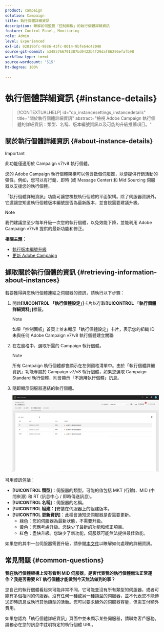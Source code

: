 ```yaml
---
product: campaign
solution: Campaign
title: 執行個體詳細資訊
description: 瞭解如何監視「控制面板」的執行個體詳細資訊
feature: Control Panel, Monitoring
role: Admin
level: Experienced
exl-id: 02819bfc-9886-43fc-8014-9bfe64c42048
source-git-commit: a3485766791387bd9422b4f29daf86296efafb98
workflow-type: tm+mt
source-wordcount: '515'
ht-degree: 100%

---
```


# 執行個體詳細資訊 {#instance-details}

>[!CONTEXTUALHELP]
>id="cp_instancesettings_instancedetails"
>title="關於執行個體詳細資訊"
>abstract="檢視 Adobe Campaign 執行個體的詳細資訊：類型、名稱、版本編號資訊以及可能的升級推薦項目。"

## 關於執行個體詳細資訊 {#about-instance-details}

>[!IMPORTANT]
>
>此功能僅適用於 Campaign v7/v8 執行個體。

您的 Adobe Campaign 執行個體架構可以包含數個伺服器，以便提供行銷活動的彈性。例如，您可以有行銷、即時 (或 Message Center) 和 Mid Sourcing 伺服器以支援您的執行個體。

「執行個體詳細資訊」功能可讓您檢視執行個體的平面架構。除了伺服器資訊外，它還讓您知道執行個體版本編號是否為最新版本，並會視需要建議升級。

>[!NOTE]
>
>我們建議您至少每年升級一次您的執行個體，以免效能下降，並能利用 Adobe Campaign v7/v8 提供的最新功能和修正。

**相關主題：**

* [執行版本編號升級](https://experienceleague.adobe.com/docs/campaign-classic/using/monitoring-campaign-classic/updating-adobe-campaign/build-upgrade.html?lang=zh-Hant)
* [更新 Adobe Campaign](https://experienceleague.adobe.com/docs/campaign-classic/using/monitoring-campaign-classic/updating-adobe-campaign/introduction.html?lang=zh-Hant)

## 擷取關於執行個體的資訊 {#retrieving-information-about-instances}

若要獲得與您執行個體連結之伺服器的資訊，請執行以下步驟：

1. 開啟&#x200B;**[!UICONTROL 「執行個體設定」]**&#x200B;卡片以存取&#x200B;**[!UICONTROL 「執行個體詳細資料」]**&#x200B;標籤。

   >[!NOTE]
   >
   >如果「控制面板」首頁上並未顯示「執行個體設定」卡片，表示您的組織 ID 未與任何 Adobe Campaign v7/v8 執行個體建立關聯

1. 在左窗格中，選取所需的 Campaign 執行個體。

   >[!NOTE]
   >
   >所有 Campaign 執行個體都會顯示在左側窗格清單中。由於「執行個體詳細資訊」功能專屬於 Campaign v7/v8 執行個體，如果您選取 Campaign Standard 執行個體，則會顯示「不適用執行個體」訊息。

1. 隨即顯示伺服器連結的執行個體。

   ![](assets/instance_details.png)

可用資訊包括：

* **[!UICONTROL 類型]**：伺服器的類型。可能的值包括 MKT (行銷)、MID (中間來源) 和 RT (訊息中心 / 即時傳送訊息)。
* **[!UICONTROL 名稱]**：伺服器的名稱。
* **[!UICONTROL 組建：]**&#x200B;安裝在伺服器上的組建版本。
* **[!UICONTROL 更新資訊]**：此欄會通知您伺服器是否需要更新。
   * 綠色：您的伺服器為最新狀態，不需要升級。
   * 黃色：您應考慮升級。您缺少了最新的功能和修正項目。
   * 紅色：盡快升級。您缺少了新功能，伺服器可能無法提供最佳效能。

如果您的其中一台伺服器需要升級，請參閱[本文件](https://experienceleague.adobe.com/docs/campaign-classic/using/monitoring-campaign-classic/updating-adobe-campaign/build-upgrade.html?lang=zh-Hant)以瞭解如何處理的詳細資訊。

## 常見問題 {#common-questions}

**我在執行個體架構上沒有看到 MID 伺服器，是否代表我的執行個體無法正常運作？我是否需要 RT 執行個體才能做到今天無法做到的事？**

您自己的執行個體看起來可能非常不同，它可能並沒有所有類型的伺服器，或者可能有多個相同的伺服器。沒有任何一種或另一種類型的伺服器，並不代表您不能傳送即時訊息或執行其他類型的活動。您可以要求額外的伺服器容量，但需支付額外費用。

如果您認為「執行個體詳細資訊」頁面中並未顯示某些伺服器，請聯烙客戶服務。請務必在您的訊息中註明特定的執行個體 URL。
